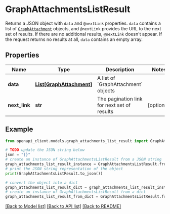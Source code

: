 # GraphAttachmentsListResult

Returns a JSON object with `data` and `@nextLink` properties. `data` contains a list of [`GraphAttachment`](ref:platform-testforms#graphattachment) objects, and `@nextLink` provides the URL to the next set of results. If there are no additional results, `@nextLink` doesn't appear. If the request returns no results at all, `data` contains an empty array.

## Properties

Name | Type | Description | Notes
------------ | ------------- | ------------- | -------------
**data** | [**List[GraphAttachment]**](GraphAttachment.md) | A list of &#x60;GraphAttachment&#x60; objects | 
**next_link** | **str** | The pagination link for next set of results | [optional] 

## Example

```python
from openapi_client.models.graph_attachments_list_result import GraphAttachmentsListResult

# TODO update the JSON string below
json = "{}"
# create an instance of GraphAttachmentsListResult from a JSON string
graph_attachments_list_result_instance = GraphAttachmentsListResult.from_json(json)
# print the JSON string representation of the object
print(GraphAttachmentsListResult.to_json())

# convert the object into a dict
graph_attachments_list_result_dict = graph_attachments_list_result_instance.to_dict()
# create an instance of GraphAttachmentsListResult from a dict
graph_attachments_list_result_from_dict = GraphAttachmentsListResult.from_dict(graph_attachments_list_result_dict)
```
[[Back to Model list]](../README.md#documentation-for-models) [[Back to API list]](../README.md#documentation-for-api-endpoints) [[Back to README]](../README.md)


